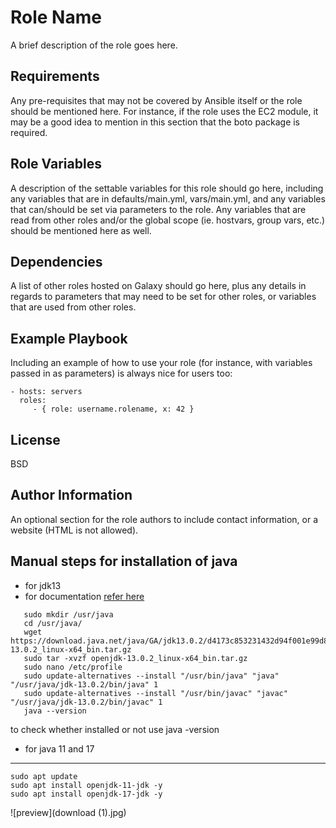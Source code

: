 Role Name
=========

A brief description of the role goes here.

Requirements
------------

Any pre-requisites that may not be covered by Ansible itself or the role should be mentioned here. For instance, if the role uses the EC2 module, it may be a good idea to mention in this section that the boto package is required.

Role Variables
--------------

A description of the settable variables for this role should go here, including any variables that are in defaults/main.yml, vars/main.yml, and any variables that can/should be set via parameters to the role. Any variables that are read from other roles and/or the global scope (ie. hostvars, group vars, etc.) should be mentioned here as well.

Dependencies
------------

A list of other roles hosted on Galaxy should go here, plus any details in regards to parameters that may need to be set for other roles, or variables that are used from other roles.

Example Playbook
----------------

Including an example of how to use your role (for instance, with variables passed in as parameters) is always nice for users too:

    - hosts: servers
      roles:
         - { role: username.rolename, x: 42 }

License
-------

BSD

Author Information
------------------

An optional section for the role authors to include contact information, or a website (HTML is not allowed).



Manual steps for installation of java
----------------------------------------------------
* for jdk13
* for documentation [refer here](https://java.tutorials24x7.com/blog/how-to-install-openjdk-13-on-ubuntu)

```
   sudo mkdir /usr/java
   cd /usr/java/
   wget https://download.java.net/java/GA/jdk13.0.2/d4173c853231432d94f001e99d882ca7/8/GPL/openjdk-13.0.2_linux-x64_bin.tar.gz
   sudo tar -xvzf openjdk-13.0.2_linux-x64_bin.tar.gz
   sudo nano /etc/profile
   sudo update-alternatives --install "/usr/bin/java" "java" "/usr/java/jdk-13.0.2/bin/java" 1
   sudo update-alternatives --install "/usr/bin/javac" "javac" "/usr/java/jdk-13.0.2/bin/javac" 1
   java --version
```
to check whether  installed or not use java -version


* for java 11 and 17
--------------------

```
sudo apt update
sudo apt install openjdk-11-jdk -y
sudo apt install openjdk-17-jdk -y
```
![preview](download (1).jpg)